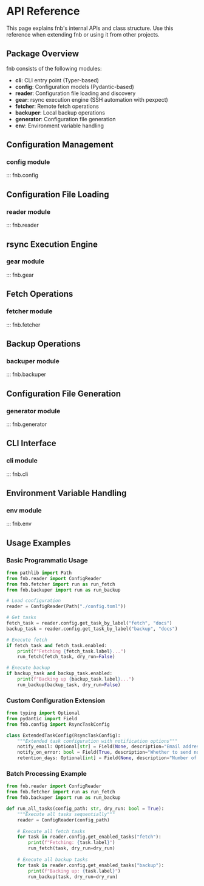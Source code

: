 # API Reference

This page explains fnb's internal APIs and class structure.
Use this reference when extending fnb or using it from other projects.

## Package Overview

fnb consists of the following modules:

- **cli**: CLI entry point (Typer-based)
- **config**: Configuration models (Pydantic-based)
- **reader**: Configuration file loading and discovery
- **gear**: rsync execution engine (SSH automation with pexpect)
- **fetcher**: Remote fetch operations
- **backuper**: Local backup operations
- **generator**: Configuration file generation
- **env**: Environment variable handling

## Configuration Management

### config module

::: fnb.config

## Configuration File Loading

### reader module

::: fnb.reader

## rsync Execution Engine

### gear module

::: fnb.gear

## Fetch Operations

### fetcher module

::: fnb.fetcher

## Backup Operations

### backuper module

::: fnb.backuper

## Configuration File Generation

### generator module

::: fnb.generator

## CLI Interface

### cli module

::: fnb.cli

## Environment Variable Handling

### env module

::: fnb.env

## Usage Examples

### Basic Programmatic Usage

```python
from pathlib import Path
from fnb.reader import ConfigReader
from fnb.fetcher import run as run_fetch
from fnb.backuper import run as run_backup

# Load configuration
reader = ConfigReader(Path("./config.toml"))

# Get tasks
fetch_task = reader.config.get_task_by_label("fetch", "docs")
backup_task = reader.config.get_task_by_label("backup", "docs")

# Execute fetch
if fetch_task and fetch_task.enabled:
    print(f"Fetching {fetch_task.label}...")
    run_fetch(fetch_task, dry_run=False)

# Execute backup
if backup_task and backup_task.enabled:
    print(f"Backing up {backup_task.label}...")
    run_backup(backup_task, dry_run=False)
```

### Custom Configuration Extension

```python
from typing import Optional
from pydantic import Field
from fnb.config import RsyncTaskConfig

class ExtendedTaskConfig(RsyncTaskConfig):
    """Extended task configuration with notification options"""
    notify_email: Optional[str] = Field(None, description="Email address for completion notifications")
    notify_on_error: bool = Field(True, description="Whether to send notifications on error")
    retention_days: Optional[int] = Field(None, description="Number of days to retain backups")
```

### Batch Processing Example

```python
from fnb.reader import ConfigReader
from fnb.fetcher import run as run_fetch
from fnb.backuper import run as run_backup

def run_all_tasks(config_path: str, dry_run: bool = True):
    """Execute all tasks sequentially"""
    reader = ConfigReader(config_path)
    
    # Execute all fetch tasks
    for task in reader.config.get_enabled_tasks("fetch"):
        print(f"Fetching: {task.label}")
        run_fetch(task, dry_run=dry_run)
    
    # Execute all backup tasks
    for task in reader.config.get_enabled_tasks("backup"):
        print(f"Backing up: {task.label}")
        run_backup(task, dry_run=dry_run)
```